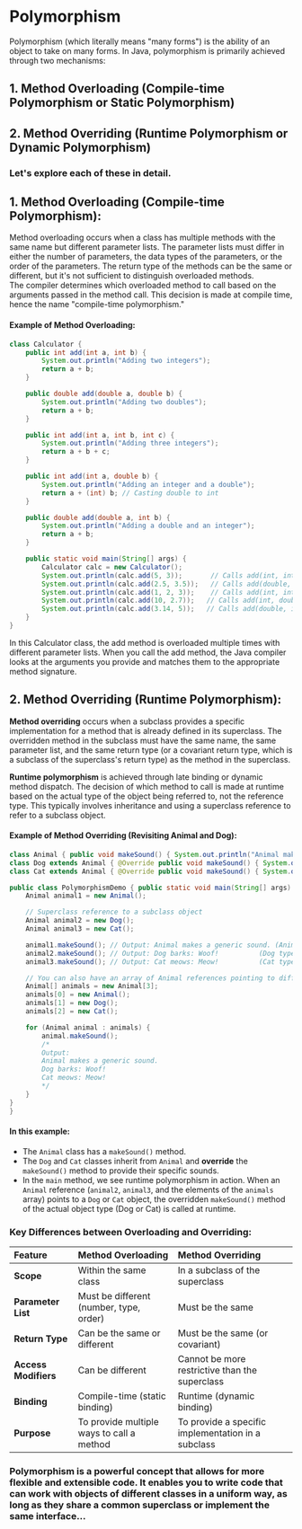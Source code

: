 # Polymorphism

Polymorphism (which literally means "many forms") is the ability of an object to take on many forms. In Java, polymorphism is primarily achieved through two mechanisms:

## 1. Method Overloading (Compile-time Polymorphism or Static Polymorphism)

## 2. Method Overriding (Runtime Polymorphism or Dynamic Polymorphism)

### Let's explore each of these in detail.

## 1. Method Overloading (Compile-time Polymorphism):

Method overloading occurs when a class has multiple methods with the same name but different parameter lists. The parameter lists must differ in either the number of parameters, the data types of the parameters, or the order of the parameters. The return type of the methods can be the same or different, but it's not sufficient to distinguish overloaded methods. <br>
The compiler determines which overloaded method to call based on the arguments passed in the method call. This decision is made at compile time, hence the name "compile-time polymorphism."

#### Example of Method Overloading:

```Java
class Calculator {
    public int add(int a, int b) {
        System.out.println("Adding two integers");
        return a + b;
    }

    public double add(double a, double b) {
        System.out.println("Adding two doubles");
        return a + b;
    }

    public int add(int a, int b, int c) {
        System.out.println("Adding three integers");
        return a + b + c;
    }

    public int add(int a, double b) {
        System.out.println("Adding an integer and a double");
        return a + (int) b; // Casting double to int
    }

    public double add(double a, int b) {
        System.out.println("Adding a double and an integer");
        return a + b;
    }

    public static void main(String[] args) {
        Calculator calc = new Calculator();
        System.out.println(calc.add(5, 3));       // Calls add(int, int)
        System.out.println(calc.add(2.5, 3.5));   // Calls add(double, double)
        System.out.println(calc.add(1, 2, 3));    // Calls add(int, int, int)
        System.out.println(calc.add(10, 2.7));   // Calls add(int, double)
        System.out.println(calc.add(3.14, 5));   // Calls add(double, int)
    }
}
```

In this Calculator class, the add method is overloaded multiple times with different parameter lists. When you call the add method, the Java compiler looks at the arguments you provide and matches them to the appropriate method signature.

## 2. Method Overriding (Runtime Polymorphism):

**Method overriding** occurs when a subclass provides a specific implementation for a method that is already defined in its superclass. The overridden method in the subclass must have the same name, the same parameter list, and the same return type (or a covariant return type, which is a subclass of the superclass's return type) as the method in the superclass.</br>

**Runtime polymorphism** is achieved through late binding or dynamic method dispatch. The decision of which method to call is made at runtime based on the actual type of the object being referred to, not the reference type. This typically involves inheritance and using a superclass reference to refer to a subclass object.

#### Example of Method Overriding (Revisiting Animal and Dog):

```java
class Animal { public void makeSound() { System.out.println("Animal makes a generic sound."); } }
class Dog extends Animal { @Override public void makeSound() { System.out.println("Dog barks: Woof!"); } }
class Cat extends Animal { @Override public void makeSound() { System.out.println("Cat meows: Meow!"); } }

public class PolymorphismDemo { public static void main(String[] args) {
    Animal animal1 = new Animal();

    // Superclass reference to a subclass object
    Animal animal2 = new Dog();
    Animal animal3 = new Cat();

    animal1.makeSound(); // Output: Animal makes a generic sound. (Animal type)
    animal2.makeSound(); // Output: Dog barks: Woof!          (Dog type at runtime)
    animal3.makeSound(); // Output: Cat meows: Meow!          (Cat type at runtime)

    // You can also have an array of Animal references pointing to different animal objects
    Animal[] animals = new Animal[3];
    animals[0] = new Animal();
    animals[1] = new Dog();
    animals[2] = new Cat();

    for (Animal animal : animals) {
        animal.makeSound();
        /*
        Output:
        Animal makes a generic sound.
        Dog barks: Woof!
        Cat meows: Meow!
        */
    }
}
}
```

#### In this example:

- The `Animal` class has a `makeSound()` method.
- The `Dog` and `Cat` classes inherit from `Animal` and **override** the `makeSound()` method to provide their specific sounds.
- In the `main` method, we see runtime polymorphism in action. When an `Animal` reference (`animal2`, `animal3`, and the elements of the `animals` array) points to a `Dog` or `Cat` object, the overridden `makeSound()` method of the actual object type (Dog or Cat) is called at runtime.

### Key Differences between Overloading and Overriding:

| Feature              | Method Overloading                        | Method Overriding                                  |
| :------------------- | :---------------------------------------- | :------------------------------------------------- |
| **Scope**            | Within the same class                     | In a subclass of the superclass                    |
| **Parameter List**   | Must be different (number, type, order)   | Must be the same                                   |
| **Return Type**      | Can be the same or different              | Must be the same (or covariant)                    |
| **Access Modifiers** | Can be different                          | Cannot be more restrictive than the superclass     |
| **Binding**          | Compile-time (static binding)             | Runtime (dynamic binding)                          |
| **Purpose**          | To provide multiple ways to call a method | To provide a specific implementation in a subclass |

### Polymorphism is a powerful concept that allows for more flexible and extensible code. It enables you to write code that can work with objects of different classes in a uniform way, as long as they share a common superclass or implement the same interface…
